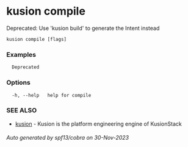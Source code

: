 # kusion compile

Deprecated: Use 'kusion build' to generate the Intent instead

```
kusion compile [flags]
```

### Examples

```
  Deprecated
```

### Options

```
  -h, --help   help for compile
```

### SEE ALSO

* [kusion](index.md)	 - Kusion is the platform engineering engine of KusionStack

###### Auto generated by spf13/cobra on 30-Nov-2023
